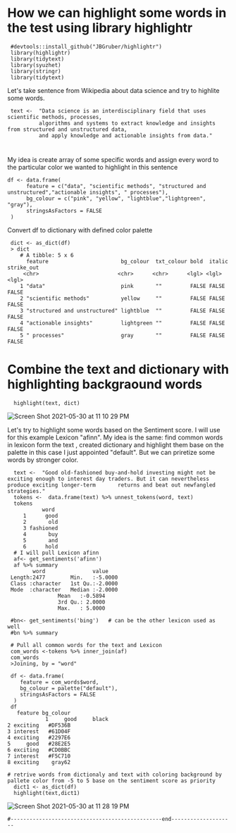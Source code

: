 # How we can highlight some words in the test using library highlightr
 
     #devtools::install_github("JBGruber/highlightr")
     library(highlightr)
     library(tidytext)
     library(syuzhet)
     library(stringr)
     library(tidytext)
Let's take sentence from Wikipedia about data science and try to highlite some words.

     text <-  "Data science is an interdisciplinary field that uses scientific methods, processes, 
              algorithms and systems to extract knowledge and insights from structured and unstructured data,
              and apply knowledge and actionable insights from data."
# 
My idea is create array of some specific words and assign every word to the particular color we wanted to highlight in this sentence
    
    df <- data.frame(
          feature = c("data", "scientific methods", "structured and unstructured","actionable insights", " processes"),
          bg_colour = c("pink", "yellow", "lightblue","lightgreen", "gray"),
          stringsAsFactors = FALSE
     ) 
 Convert df to dictionary with defined color palette
 
     dict <- as_dict(df)
     > dict
        # A tibble: 5 x 6
          feature                       bg_colour  txt_colour bold  italic strike_out
         <chr>                         <chr>      <chr>      <lgl> <lgl>  <lgl>     
        1 "data"                        pink       ""         FALSE FALSE  FALSE     
        2 "scientific methods"          yellow     ""         FALSE FALSE  FALSE     
        3 "structured and unstructured" lightblue  ""         FALSE FALSE  FALSE     
        4 "actionable insights"         lightgreen ""         FALSE FALSE  FALSE     
        5 " processes"                  gray       ""         FALSE FALSE  FALSE     

# Combine the text and dictionary with highlighting backgraound words
      highlight(text, dict)
![Screen Shot 2021-05-30 at 11 10 29 PM](https://user-images.githubusercontent.com/16123495/120147971-5f212a00-c19c-11eb-83eb-2a05085bb804.png)

 Let's try to highlight some words based on the Sentiment score. I will use for this example Lexicon "afinn". My idea is the same: find common words in lexicon form the text , created dictionary and highlight them base on the palette in this case I just appointed "default". But we can priretize some words by stronger color.
 
      text <-  "Good old-fashioned buy-and-hold investing might not be exciting enough to interest day traders. But it can nevertheless produce exciting longer-term       returns and beat out newfangled strategies."
      tokens <-  data.frame(text) %>% unnest_tokens(word, text)
      tokens
               word
         1      good
         2       old
         3 fashioned
         4       buy
         5       and
         6      hold
      # I will pull Lexicon afinn   
      af<- get_sentiments('afinn')
      af %>% summary
            word               value        
     Length:2477        Min.   :-5.0000  
     Class :character   1st Qu.:-2.0000  
     Mode  :character   Median :-2.0000  
                    Mean   :-0.5894  
                    3rd Qu.: 2.0000  
                    Max.   : 5.0000  

     #bn<- get_sentiments('bing')   # can be the other lexicon used as well
     #bn %>% summary
     
     # Pull all common words for the text and Lexicon
     com_words <-tokens %>% inner_join(af)
     com_words
     >Joining, by = "word"
     
     df <- data.frame(
        feature = com_words$word,
        bg_colour = palette("default"),
        stringsAsFactors = FALSE
      )
     df
       feature bg_colour
				1     good     black
    2 exciting   #DF536B
    3 interest   #61D04F
    4 exciting   #2297E6
    5     good   #28E2E5
    6 exciting   #CD0BBC
    7 interest   #F5C710
    8 exciting    gray62
    
    # retrive words from dictionaly and text with coloring background by pallete color from -5 to 5 base on the sentiment score as priority
      dict1 <- as_dict(df)
      highlight(text,dict1)

![Screen Shot 2021-05-30 at 11 28 19 PM](https://user-images.githubusercontent.com/16123495/120149579-c809a180-c19e-11eb-984f-6730541b96de.png)


    #------------------------------------------------end--------------------
